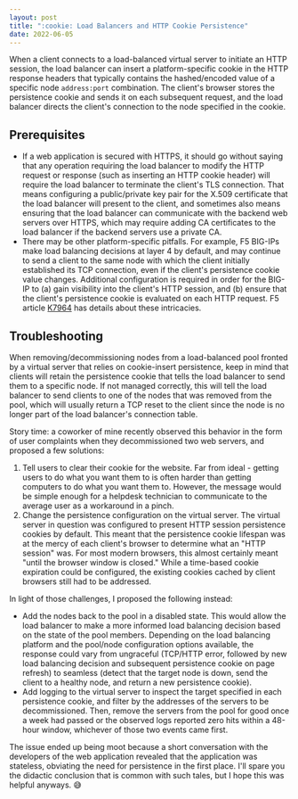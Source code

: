 ```yaml
---
layout: post
title: ":cookie: Load Balancers and HTTP Cookie Persistence"
date: 2022-06-05
---
```

When a client connects to a load-balanced virtual server to initiate an HTTP session, the load balancer can insert a platform-specific cookie in the HTTP response headers that typically contains the hashed/encoded value of a specific node `address:port` combination. The client's browser stores the persistence cookie and sends it on each subsequent request, and the load balancer directs the client's connection to the node specified in the cookie.

## Prerequisites

- If a web application is secured with HTTPS, it should go without saying that any operation requiring the load balancer to modify the HTTP request or response (such as inserting an HTTP cookie header) will require the load balancer to terminate the client's TLS connection. That means configuring a public/private key pair for the X.509 certificate that the load balancer will present to the client, and sometimes also means ensuring that the load balancer can communicate with the backend web servers over HTTPS, which may require adding CA certificates to the load balancer if the backend servers use a private CA.
- There may be other platform-specific pitfalls. For example, F5 BIG-IPs make load balancing decisions at layer 4 by default, and may continue to send a client to the same node with which the client initially established its TCP connection, even if the client's persistence cookie value changes. Additional configuration is required in order for the BIG-IP to (a) gain visibility into the client's HTTP session, and (b) ensure that the client's persistence cookie is evaluated on each HTTP request. F5 article [K7964](https://support.f5.com/csp/article/K7964) has details about these intricacies.

## Troubleshooting

When removing/decommissioning nodes from a load-balanced pool fronted by a virtual server that relies on cookie-insert persistence, keep in mind that clients will retain the persistence cookie that tells the load balancer to send them to a specific node. If not managed correctly, this will tell the load balancer to send clients to one of the nodes that was removed from the pool, which will usually return a TCP reset to the client since the node is no longer part of the load balancer's connection table.

Story time: a coworker of mine recently observed this behavior in the form of user complaints when they decommissioned two web servers, and proposed a few solutions:

1. Tell users to clear their cookie for the website. Far from ideal - getting users to do what you want them to is often harder than getting computers to do what you want them to. However, the message would be simple enough for a helpdesk technician to communicate to the average user as a workaround in a pinch.
2. Change the persistence configuration on the virtual server. The virtual server in question was configured to present HTTP session persistence cookies by default. This meant that the persistence cookie lifespan was at the mercy of each client's browser to determine what an "HTTP session" was. For most modern browsers, this almost certainly meant "until the browser window is closed." While a time-based cookie expiration could be configured, the existing cookies cached by client browsers still had to be addressed.

In light of those challenges, I proposed the following instead:

- Add the nodes back to the pool in a disabled state. This would allow the load balancer to make a more informed load balancing decision based on the state of the pool members. Depending on the load balancing platform and the pool/node configuration options available, the response could vary from ungraceful (TCP/HTTP error, followed by new load balancing decision and subsequent persistence cookie on page refresh) to seamless (detect that the target node is down, send the client to a healthy node, and return a new persistence cookie).
- Add logging to the virtual server to inspect the target specified in each persistence cookie, and filter by the addresses of the servers to be decommissioned. Then, remove the servers from the pool for good once a week had passed or the observed logs reported zero hits within a 48-hour window, whichever of those two events came first.

The issue ended up being moot because a short conversation with the developers of the web application revealed that the application was stateless, obviating the need for persistence in the first place. I'll spare you the didactic conclusion that is common with such tales, but I hope this was helpful anyways. :sweat_smile:
